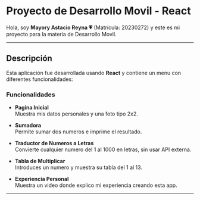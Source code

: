 #  Proyecto de Desarrollo Movil - React

Hola, soy **Mayory Astacio Reyna 💗** (Matrícula: 20230272) y este es mi proyecto para la materia de Desarrollo Movil.

---

##  Descripción

Esta aplicación fue desarrollada usando **React** y contiene un menu con diferentes funcionalidades:

###  Funcionalidades

- **Pagina Inicial**  
  Muestra mis datos personales y una foto tipo 2x2.

- **Sumadora**  
  Permite sumar dos numeros e imprime el resultado.

- **Traductor de Numeros a Letras**  
  Convierte cualquier numero del 1 al 1000 en letras, sin usar API externa.

- **Tabla de Multiplicar**  
  Introduces un numero y muestra su tabla del 1 al 13.

- **Experiencia Personal**  
  Muestra un video donde explico mi experiencia creando esta app.

---